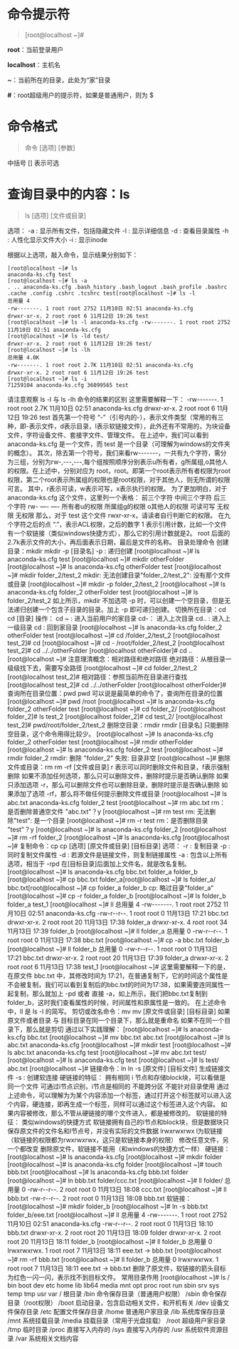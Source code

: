 # 命令提示符


> [root@localhost ~]# 

**root**：当前登录用户

**localhost**：主机名

**~**：当前所在的目录，此处为“家”目录

**#**：root超级用户的提示符，如果是普通用户，则为 $ 

# 命令格式

>命令 [选项] [参数]

中括号 [] 表示可选 

# 查询目录中的内容：ls

>ls [选项] [文件或目录] 

选项：
-a : 显示所有文件，包括隐藏文件
-l : 显示详细信息
-d : 查看目录属性
-h : 人性化显示文件大小
-i : 显示inode 

根据以上选项，敲入命令，显示结果分别如下： 

```
[root@localhost ~]# ls
anaconda-ks.cfg test
[root@localhost ~]# ls -a
. .. anaconda-ks.cfg .bash_history .bash_logout .bash_profile .bashrc .cache .config .cshrc .tcshrc test[root@localhost ~]# ls -l
总用量 4
-rw-------. 1 root root 2752 11月10日 02:51 anaconda-ks.cfg
drwxr-xr-x. 2 root root 6 11月12日 19:26 test
[root@localhost ~]# ls -l anaconda-ks.cfg -rw-------. 1 root root 2752 11月10日 02:51 anaconda-ks.cfg
[root@localhost ~]# ls -ld test/
drwxr-xr-x. 2 root root 6 11月12日 19:26 test/
[root@localhost ~]# ls -lh
总用量 4.0K
-rw-------. 1 root root 2.7K 11月10日 02:51 anaconda-ks.cfg
drwxr-xr-x. 2 root root 6 11月12日 19:26 test
[root@localhost ~]# ls -i
71259104 anaconda-ks.cfg 36099565 test
```
请注意观察 ls -l 与 ls -lh 命令的结果的区别 这里需要解释一下： -rw-------. 1 root root 2.7K 11月10日 02:51 anaconda-ks.cfg
drwxr-xr-x. 2 root root 6 11月12日 19:26 test
首先第一个符号 “-”（引号内的-），表示文件类型（常用的有三种，即-表示文件，d表示目录，l表示软链接文件），此外还有不常用的，为块设备文件，字符设备文件、套接字文件、管理文件。 在上述中，我们可以看到 anaconda-ks.cfg 是一个文件，而 test 是一个目录（可理解为windows的文件夹的概念）。 其次，除去第一个符号，我们来看rw-------，一共有九个字符，需分为三组，分别为rw-,---,---,每个组按照顺序分别表示u所有者，g所属组,o其他人的权限。在上述中，分别对应为 root，root。即第一个root表示所有者权限为root权限，第二个root表示所属组的权限也是root权限，对于其他人，则无所谓的权限可言。 其中，r表示可读，w表示可写，x表示执行的权限。 为了更加明白，对于 anaconda-ks.cfg 这个文件，这里列一个表格： 前三个字符	中间三个字符	后三个字符
rw-	—-	—-
所有者u的权限	所属组g的权限	o其他人的权限
可读可写	无权限	无权限
那么，对于 test 这个文件 rwxr-xr-x，请读者自行判断它的权限。 在九个字符之后的点 “.”，表示ACL权限，之后的数字 1 表示引用计数，比如一个文件有一个软链接（类似windows快捷方式），那么它的引用计数就是2。 root 后面的2.7k表示文件的大小，再后面表示日期，最后是文件的名称。 目录处理命令
创建目录：mkdir
mkdir -p [目录名] -p : 递归创建 [root@localhost ~]# ls
anaconda-ks.cfg test
[root@localhost ~]# mkdir otherFolder
[root@localhost ~]# ls
anaconda-ks.cfg otherFolder test
[root@localhost ~]# mkdir folder_2/test_2
mkdir: 无法创建目录"folder_2/test_2": 没有那个文件或目录
[root@localhost ~]# mkdir -p folder_2/test_2
[root@localhost ~]# ls
anaconda-ks.cfg folder_2 otherFolder test
[root@localhost ~]# ls folder_2/test_2
如上所示，mkdir 不加选项 -p 时，可以创建一个空目录，但是无法递归创建一个包含子目录的目录。加上 -p 即可递归创建。 切换所在目录：cd
cd [目录] 操作： cd ~ : 进入当前用户的家目录 cd-： 进入上次目录 cd.. : 进入上一级目录 cd : 回到家目录 [root@localhost ~]# ls
anaconda-ks.cfg folder_2 otherFolder test
[root@localhost ~]# cd /folder_2/test_2
[root@localhost test_2]# cd
[root@localhost ~]# cd -
/root/folder_2/test_2
[root@localhost test_2]# cd ../../otherFolder
[root@localhost otherFolder]# cd ..
[root@localhost ~]#
注意理清概念：相对路径和绝对路径 绝对路径：从根目录一级级找下去，需要写全路径 [root@localhost ~]# cd folder_2/test_2
[root@localhost test_2]#
相对路径：参照当前所在目录进行查找 [root@localhost test_2]# cd ../../otherFolder
[root@localhost otherFolder]#
查询所在目录位置：pwd
pwd 可以说是最简单的命令了，查询所在目录的位置 [root@localhost ~]# pwd
/root
[root@localhost ~]# ls
anaconda-ks.cfg folder_2 otherFolder test
[root@localhost ~]# cd folder_2/
[root@localhost folder_2]# ls
test_2
[root@localhost folder_2]# cd test_2/
[root@localhost test_2]# pwd/root/folder_2/test_2
删除空目录：rmdir
rmdir [目录名] 只能删除空目录，这个命令用得比较少。 [root@localhost ~]# ls
anaconda-ks.cfg folder_2 otherFolder test
[root@localhost ~]# rmdir otherFolder
[root@localhost ~]# ls
anaconda-ks.cfg folder_2 test
[root@localhost ~]# rmdir folder_2
rmdir: 删除 "folder_2" 失败: 目录非空
[root@localhost ~]#
删除文件或目录：rm
rm -rf [文件或目录] r 表示可以同时删除文件和目录，f表示强制删除 如果不添加任何选项，那么只可以删除文件，删除时提示是否确认删除 如果只添加选项 -r，那么可以删除文件也可以删除目录，删除时提示是否确认删除 如果添加了选项 -rf，那么将不做任何提示删除文件或目录 [root@localhost ~]# ls
abc.txt anaconda-ks.cfg folder_2 test
[root@localhost ~]# rm abc.txt
rm：是否删除普通空文件 "abc.txt"？y
[root@localhost ~]# rm test
rm: 无法删除"test": 是一个目录
[root@localhost ~]# rm -r test
rm：是否删除目录 "test"？y
[root@localhost ~]# ls
anaconda-ks.cfg folder_2
[root@localhost ~]# rm -rf folder_2
[root@localhost ~]# ls
anaconda-ks.cfg
[root@localhost ~]#
复制命令：cp
cp [选项] [原文件或目录] [目标目录] 选项：
-r : 复制目录
-p : 同时复制文件属性
-d : 若源文件是链接文件，则复制链接属性
-a : 包含以上所有选项，相当于 -rpd 在[目标目录]后面加上文件名，就是改名复制。 [root@localhost ~]# ls
anaconda-ks.cfg bbc.txt folder_a folder_b
[root@localhost ~]# cp bbc.txt folder_a[root@localhost ~]# ls folder_a/
bbc.txt[root@localhost ~]# cp folder_a folder_b
cp: 略过目录"folder_a"
[root@localhost ~]# cp -r folder_a folder_b
[root@localhost ~]# ls folder_b
folder_a test_1
[root@localhost ~]# ll
总用量 4
-rw-------. 1 root root 2752 11月10日 02:51 anaconda-ks.cfg
-rw-r--r--. 1 root root 0 11月13日 17:21 bbc.txt
drwxr-xr-x. 2 root root 20 11月13日 17:38 folder_a
drwxr-xr-x. 4 root root 34 11月13日 17:39 folder_b
[root@localhost ~]# ll folder_a
总用量 0
-rw-r--r--. 1 root root 0 11月13日 17:38 bbc.txt
[root@localhost ~]# cp -a bbc.txt folder_b
[root@localhost ~]# ll folder_b
总用量 0
-rw-r--r--. 1 root root 0 11月13日 17:21 bbc.txt
drwxr-xr-x. 2 root root 20 11月13日 17:39 folder_a
drwxr-xr-x. 2 root root 6 11月13日 17:38 test_1
[root@localhost ~]#
这里需要解释一下的是，在原文件 bbc.txt 中，其修改时间为 17:21，在普通复制下，它的时间这个属性是不会被复制，我们可以看到复制后的bbc.txt的时间为17:38，如果需要连同属性一起复制，那么就加上 -pd 或者 直接 -a，如上所示，我们把bbc.txt复制到folder_b，这时我们查看属性的时候，时间属性和原属性是一致的。 在上述命令中，ll 是 ls -l 的简写。 剪切或改名命令：mv
mv [原文件或目录] [目标目录] 如果原文件或者目录 与 目标目录在同一个目录下，那么就是重命名 如果不在同一个目录下，那么就是剪切 通过以下实践理解： [root@localhost ~]# ls
anaconda-ks.cfg bbc.txt
[root@localhost ~]# mv bbc.txt abc.txt
[root@localhost ~]# ls
abc.txt anaconda-ks.cfg
[root@localhost ~]# mkdir test
[root@localhost ~]# ls
abc.txt anaconda-ks.cfg test
[root@localhost ~]# mv abc.txt test/
[root@localhost ~]# ls
anaconda-ks.cfg test
[root@localhost ~]# ls test/
abc.txt
[root@localhost ~]#
链接命令：ln
ln -s [原文件] [目标文件] 生成链接文件
-s : 创建软连接 硬链接的特征： 拥有相同 i 节点和存储block块，可以看做是同一个文件 可通过i节点识别，i节点是相同的 不能跨分区 不能针对目录使用 通过上述命令，可以理解为为某个内容添加一个标签，通过打开这个标签就可以进入这个内容，硬连接，即再生成一个标签，同样可以通过这个标签进入这个内容。 如果内容被修改，那么不管从硬链接的哪个文件进入，都是被修改的。 软链接的特征： 类似windows的快捷方式 软链接拥有自己的i节点和block块，但是数据块只保存原文件的文件名和I节点号，并没有实际的文件数据 lrwxrwxrwx l为软链接（软链接的权限都为rwxrwxrwx，这只是软链接本身的权限） 修改任意文件，另一个都改变 删除原文件，软链接不能用（和windows的快捷方式一样） 硬链接： [root@localhost ~]# ls
anaconda-ks.cfg
[root@localhost ~]# mkdir folder
[root@localhost ~]# ls
anaconda-ks.cfg folder
[root@localhost ~]# touch bbb.txt
[root@localhost ~]# ls
anaconda-ks.cfg bbb.txt folder
[root@localhost ~]# ln bbb.txt folder/ccc.txt
[root@localhost ~]# ll folder/ 总用量 0
-rw-r--r--. 2 root root 0 11月13日 18:08 ccc.txt
[root@localhost ~]# ll bbb.txt -rw-r--r--. 2 root root 0 11月13日 18:08 bbb.txt
软链接： [root@localhost ~]# mkdir folder_b
[root@localhost ~]# ln -s bbb.txt folder_b/eee.txt
[root@localhost ~]# ll 总用量 4
-rw-------. 1 root root 2752 11月10日 02:51 anaconda-ks.cfg
-rw-r--r--. 2 root root 0 11月13日 18:10 bbb.txt
drwxr-xr-x. 2 root root 20 11月13日 18:09 folder
drwxr-xr-x. 2 root root 20 11月13日 18:11 folder_b
[root@localhost ~]# ll folder_b
总用量 0
lrwxrwxrwx. 1 root root 7 11月13日 18:11 eee.txt -> bbb.txt
[root@localhost ~]# rm -rf bbb.txt [root@localhost ~]# ll folder_b
总用量 0
lrwxrwxrwx. 1 root root 7 11月13日 18:11 eee.txt -> bbb.txt
删除了原文件，软链接的箭头目标为红色一闪一闪，表示找不到目标文件。 常用目录作用
[root@localhost ~]# ls /
bin boot dev etc home lib lib64 media mnt opt proc root run sbin srv sys temp tmp usr var
/ 根目录 /bin 命令保存目录（普通用户权限） /sbin 命令保存目录（root权限） /boot 启动目录，包含启动相关文件，和开机有关 /dev 设备文件保存目录 /etc 配置文件保存目录 /home 普通用户家目录 /lib 系统库保存目录 /mnt 系统挂载目录 /media 挂载目录（常用于光盘挂载） /root 超级用户家目录 /tmp 临时目录 /proc 直接写入内存的 /sys 直接写入内存的 /usr 系统软件资源目录 /var 系统相关文档内容

